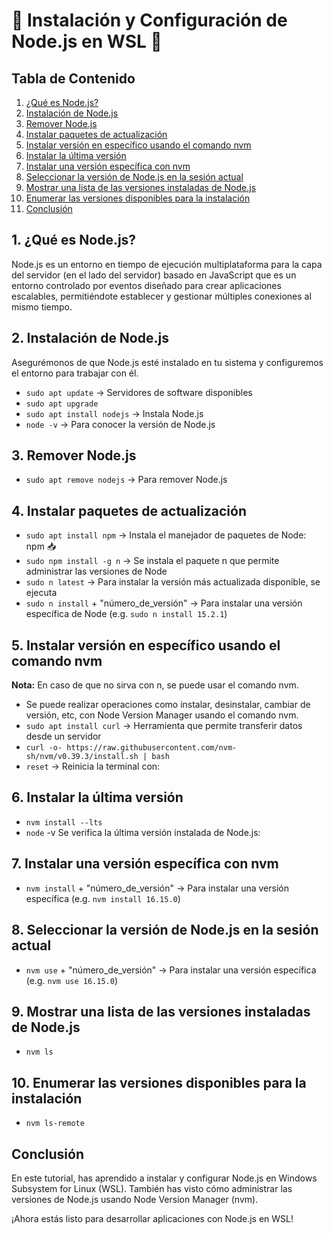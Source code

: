 # 🔨 Instalación y Configuración de Node.js en WSL 🔨

## Tabla de Contenido
1. [¿Qué es Node.js?](#qué-es-nodejs)
2. [Instalación de Node.js](#instalación-de-nodejs)
3. [Remover Node.js](#remover-nodejs)
4. [Instalar paquetes de actualización](#instalar-paquetes-de-actualización)
5. [Instalar versión en específico usando el comando nvm](#instalar-versión-en-específico-usando-el-comando-nvm)
6. [Instalar la última versión](#instalar-la-última-versión)
7. [Instalar una versión específica con nvm](#instalar-una-versión-específica-con-nvm)
8. [Seleccionar la versión de Node.js en la sesión actual](#seleccionar-la-versión-de-nodejs-en-la-sesión-actual)
9. [Mostrar una lista de las versiones instaladas de Node.js](#mostrar-una-lista-de-las-versiones-instaladas-de-nodejs)
10. [Enumerar las versiones disponibles para la instalación](#enumerar-las-versiones-disponibles-para-la-instalación)
11. [Conclusión](#conclusión)

## 1. ¿Qué es Node.js? <a name="qué-es-nodejs"></a>
Node.js es un entorno en tiempo de ejecución multiplataforma para la capa del servidor (en el lado del servidor) basado en JavaScript que es un entorno controlado por eventos diseñado para crear aplicaciones escalables, permitiéndote establecer y gestionar múltiples conexiones al mismo tiempo.

## 2. Instalación de Node.js <a name="instalación-de-nodejs"></a>
Asegurémonos de que Node.js esté instalado en tu sistema y configuremos el entorno para trabajar con él.

- `sudo apt update` -> Servidores de software disponibles
- `sudo apt upgrade`
- `sudo apt install nodejs` -> Instala Node.js
- `node -v` -> Para conocer la versión de Node.js

## 3. Remover Node.js <a name="remover-nodejs"></a>
- `sudo apt remove nodejs` -> Para remover Node.js

## 4. Instalar paquetes de actualización <a name="instalar-paquetes-de-actualización"></a>
- `sudo apt install npm` -> Instala el manejador de paquetes de Node: npm 📥 
- `sudo npm install -g n` -> Se instala el paquete n que permite administrar las versiones de Node
- `sudo n latest` -> Para instalar la versión más actualizada disponible, se ejecuta
- `sudo n install` + "número_de_versión" -> Para instalar una versión específica de Node (e.g. `sudo n install 15.2.1`)

## 5. Instalar versión en específico usando el comando nvm <a name="instalar-versión-en-específico-usando-el-comando-nvm"></a>
**Nota:** En caso de que no sirva con n, se puede usar el comando nvm. 
- Se puede realizar operaciones como instalar, desinstalar, cambiar de versión, etc, con Node Version Manager usando el comando nvm.
- `sudo apt install curl` -> Herramienta que permite transferir datos desde un servidor
- `curl -o- https://raw.githubusercontent.com/nvm-sh/nvm/v0.39.3/install.sh | bash`
- `reset` -> Reinicia la terminal con:

## 6. Instalar la última versión <a name="instalar-la-última-versión"></a>
- `nvm install --lts`
- `node` -v Se verifica la última versión instalada de Node.js:

## 7. Instalar una versión específica con nvm <a name="instalar-una-versión-específica-con-nvm"></a>
- `nvm install` + "número_de_versión" -> Para instalar una versión específica (e.g. `nvm install 16.15.0`)

## 8. Seleccionar la versión de Node.js en la sesión actual <a name="seleccionar-la-versión-de-nodejs-en-la-sesión-actual"></a>
- `nvm use` + "número_de_versión" -> Para instalar una versión específica (e.g. `nvm use 16.15.0`)

## 9. Mostrar una lista de las versiones instaladas de Node.js <a name="mostrar-una-lista-de-las-versiones-instaladas-de-nodejs"></a>
- `nvm ls`

## 10. Enumerar las versiones disponibles para la instalación <a name="enumerar-las-versiones-disponibles-para-la-instalación"></a>
- `nvm ls-remote`

## Conclusión <a name="conclusión"></a>
En este tutorial, has aprendido a instalar y configurar Node.js en Windows Subsystem for Linux (WSL). También has visto cómo administrar las versiones de Node.js usando Node Version Manager (nvm). 

¡Ahora estás listo para desarrollar aplicaciones con Node.js en WSL!